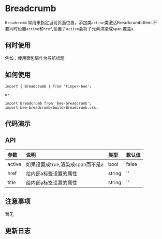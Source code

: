 # Breadcrumb

`Breadcrumb` 常用来指定当前页面位置，添加类`active`类激活Breadcrumb.Item.不要同时设置`active`和`href`,设置了`active`会将子元素渲染成`span`,覆盖`a`.

## 何时使用
例如：使用面包屑作为导航标题

## 如何使用

```
import { Breadcrumb } from 'tinper-bee';

or

import Breadcrumb from 'bee-breadcrumb';
import bee-breadcrumb/build/Breadcrumb.css;

```

## 代码演示

## API

|参数|说明|类型|默认值|
|:--|:---|:--|:---|
|active|如果设置成true,渲染成span而不是a|bool|false|
|href|给内部a标签设置的属性|string|''|
|title|给内部a标签设置的属性|string|''|

## 注意事项

暂无

## 更新日志




